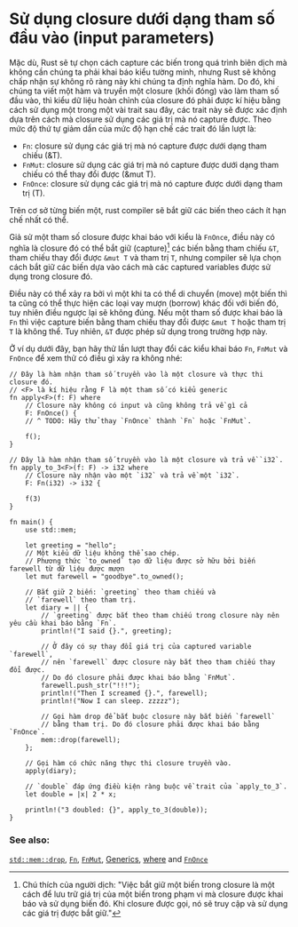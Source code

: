 # Sử dụng closure dưới dạng tham số đầu vào (input parameters)

Mặc dù, Rust sẽ tự chọn cách capture các biến trong quá trình biên dịch mà không cần chúng ta phải khai báo kiểu tường minh,
nhưng Rust sẽ không chấp nhận sự không rõ ràng này khi chúng ta định nghĩa hàm. Do đó, khi chúng ta viết một hàm và
truyền một closure (khối đóng) vào làm tham số đầu vào, thì kiểu dữ liệu hoàn chỉnh của closure đó phải được kí hiệu bằng cách sử dụng một trong
một vài trait sau đây, các trait này sẽ được xác định dựa trên cách mà closure sử dụng các giá trị mà nó capture được.
Theo mức độ thứ tự giảm dần của mức độ hạn chế các trait đó lần lượt là:

- `Fn`: closure sử dụng các giá trị mà nó capture được dưới dạng tham chiếu (&T).
- `FnMut`: closure sử dụng các giá trị mà nó capture được dưới dạng tham chiếu có thể thay đổi được (&mut T).
- `FnOnce`: closure sử dụng các giá trị mà nó capture được dưới dạng tham trị (T).

Trên cơ sở từng biến một, rust compiler sẽ bắt giữ các biến theo cách ít hạn chế nhất có thể.

Giả sử một tham số closure được khai báo với kiểu là `FnOnce`, điều này có nghĩa là closure đó có thể bắt giữ (capture)[^†] các biến bằng tham chiếu `&T`, tham chiếu thay đổi được `&mut T` và tham trị `T`,
nhưng compiler sẽ lựa chọn cách bắt giữ các biến dựa vào cách mà các captured variables được sử dụng trong closure đó.

Điều này có thể xảy ra bởi vì một khi ta có thể di chuyển (move) một biến thì ta cũng có thể thực hiện các loại vay mượn (borrow) khác đối với biến đó,
tuy nhiên điều ngược lại sẽ không đúng. Nếu một tham số được khai báo là `Fn` thì việc capture biến bằng tham chiếu thay đổi được `&mut T` hoặc tham trị `T` là không thể.
Tuy nhiên, `&T` được phép sử dụng trong trường hợp này.

Ở ví dụ dưới đây, bạn hãy thử lần lượt thay đổi các kiểu khai báo `Fn`, `FnMut` và `FnOnce` để xem thử có điều gì xảy ra không nhé:

```rust,editable
// Đây là hàm nhận tham số truyền vào là một closure và thực thi closure đó.
// <F> là kí hiệu rằng F là một tham số có kiểu generic
fn apply<F>(f: F) where
    // Closure này không có input và cũng không trả về gì cả
    F: FnOnce() {
    // ^ TODO: Hãy thử thay `FnOnce` thành `Fn` hoặc `FnMut`.

    f();
}

// Đây là hàm nhận tham số truyền vào là một closure và trả về `i32`.
fn apply_to_3<F>(f: F) -> i32 where
    // Closure này nhận vào một `i32` và trả về một `i32`.
    F: Fn(i32) -> i32 {

    f(3)
}

fn main() {
    use std::mem;

    let greeting = "hello";
    // Một kiểu dữ liệu không thể sao chép.
    // Phương thức `to_owned` tạo dữ liệu được sở hữu bởi biến farewell từ dữ liệu được mượn
    let mut farewell = "goodbye".to_owned();

    // Bắt giữ 2 biến: `greeting` theo tham chiếu và
    // `farewell` theo tham trị.
    let diary = || {
        // `greeting` được bắt theo tham chiếu trong closure này nên yêu cầu khai báo bằng `Fn`.
        println!("I said {}.", greeting);

        // Ở đây có sự thay đổi giá trị của captured variable `farewell`,
        // nên `farewell` được closure này bắt theo tham chiếu thay đổi được.
        // Do đó closure phải được khai báo bằng `FnMut`.
        farewell.push_str("!!!");
        println!("Then I screamed {}.", farewell);
        println!("Now I can sleep. zzzzz");

        // Gọi hàm drop để bắt buộc closure này bắt biến `farewell`
        // bằng tham trị. Do đó closure phải được khai báo bằng `FnOnce`.
        mem::drop(farewell);
    };

    // Gọi hàm có chức năng thực thi closure truyền vào.
    apply(diary);

    // `double` đáp ứng điều kiện ràng buộc về trait của `apply_to_3`.
    let double = |x| 2 * x;

    println!("3 doubled: {}", apply_to_3(double));
}
```

### See also:

[`std::mem::drop`][drop], [`Fn`][fn], [`FnMut`][fnmut], [Generics][generics], [where][where] and [`FnOnce`][fnonce]

[drop]: https://doc.rust-lang.org/std/mem/fn.drop.html
[fn]: https://doc.rust-lang.org/std/ops/trait.Fn.html
[fnmut]: https://doc.rust-lang.org/std/ops/trait.FnMut.html
[fnonce]: https://doc.rust-lang.org/std/ops/trait.FnOnce.html
[generics]: ../../generics.md
[where]: ../../generics/where.md

[^†]:
    Chú thích của người dịch: "Việc bắt giữ một biến trong closure là một cách để lưu trữ giá trị của một biến trong phạm vi mà closure được khai báo
    và sử dụng biến đó. Khi closure được gọi, nó sẽ truy cập và sử dụng các giá trị được bắt giữ."
